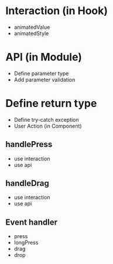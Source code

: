 # Interaction (in Hook)

- animatedValue
- animatedStyle

# API (in Module)

- Define parameter type
- Add parameter validation

# Define return type

- Define try-catch exception
- User Action (in Component)

## handlePress

- use interaction
- use api

## handleDrag

- use interaction
- use api

## Event handler

- press
- longPress
- drag
- drop
